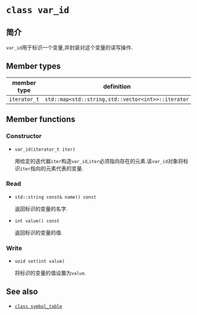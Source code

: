 # `class var_id`
## 简介
`var_id`用于标识一个变量,并封装对这个变量的读写操作.
## Member types
member type |definition
------------|----------
`iterator_t`| `std::map<std::string,std::vector<int>>::iterator`
## Member functions
### Constructor
* `var_id(iterator_t iter)`

  用给定的迭代器`iter`构造`var_id`,`iter`必须指向存在的元素.该`var_id`对象将标识`iter`指向的元素代表的变量.

### Read
* `std::string const& name() const`

  返回标识的变量的名字.

* `int value() const`

  返回标识的变量的值.

### Write
* `void set(int value)`

  将标识的变量的值设置为`value`.

## See also
* [`class symbol_table`](class_symbol_table.md.html)
